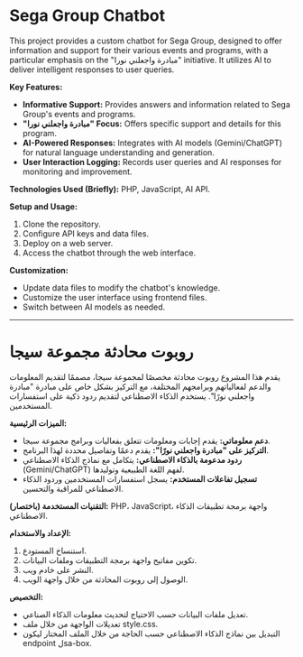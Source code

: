 # Sega Group Chatbot

This project provides a custom chatbot for Sega Group, designed to offer information and support for their various events and programs, with a particular emphasis on the "مبادرة واجعلني نورا" initiative. It utilizes AI to deliver intelligent responses to user queries.

**Key Features:**

- **Informative Support:** Provides answers and information related to Sega Group's events and programs.
- **"مبادرة واجعلني نورا" Focus:** Offers specific support and details for this program.
- **AI-Powered Responses:** Integrates with AI models (Gemini/ChatGPT) for natural language understanding and generation.
- **User Interaction Logging:** Records user queries and AI responses for monitoring and improvement.

**Technologies Used (Briefly):** PHP, JavaScript, AI API.

**Setup and Usage:**

1.  Clone the repository.
2.  Configure API keys and data files.
3.  Deploy on a web server.
4.  Access the chatbot through the web interface.

**Customization:**

- Update data files to modify the chatbot's knowledge.
- Customize the user interface using frontend files.
- Switch between AI models as needed.

---

# روبوت محادثة مجموعة سيجا

يقدم هذا المشروع روبوت محادثة مخصصًا لمجموعة سيجا، مصممًا لتقديم المعلومات والدعم لفعالياتهم وبرامجهم المختلفة، مع التركيز بشكل خاص على مبادرة "مبادرة واجعلني نورًا". يستخدم الذكاء الاصطناعي لتقديم ردود ذكية على استفسارات المستخدمين.

**الميزات الرئيسية:**

- **دعم معلوماتي:** يقدم إجابات ومعلومات تتعلق بفعاليات وبرامج مجموعة سيجا.
- **التركيز على "مبادرة واجعلني نورًا":** يقدم دعمًا وتفاصيل محددة لهذا البرنامج.
- **ردود مدعومة بالذكاء الاصطناعي:** يتكامل مع نماذج الذكاء الاصطناعي (Gemini/ChatGPT) لفهم اللغة الطبيعية وتوليدها.
- **تسجيل تفاعلات المستخدم:** يسجل استفسارات المستخدمين وردود الذكاء الاصطناعي للمراقبة والتحسين.

**التقنيات المستخدمة (باختصار):** PHP، JavaScript، واجهة برمجة تطبيقات الذكاء الاصطناعي.

**الإعداد والاستخدام:**

1.  استنساخ المستودع.
2.  تكوين مفاتيح واجهة برمجة التطبيقات وملفات البيانات.
3.  النشر على خادم ويب.
4.  الوصول إلى روبوت المحادثة من خلال واجهة الويب.

**التخصيص:**

- تعديل ملفات البيانات حسب الاحتياج لتحديث معلومات الذكاء الصناعي.
- تعديلات الواجهة من خلال ملف style.css.
- التبديل بين نماذج الذكاء الاصطناعي حسب الحاجة من خلال الملف المختار ليكون endpoint لsa-box.
